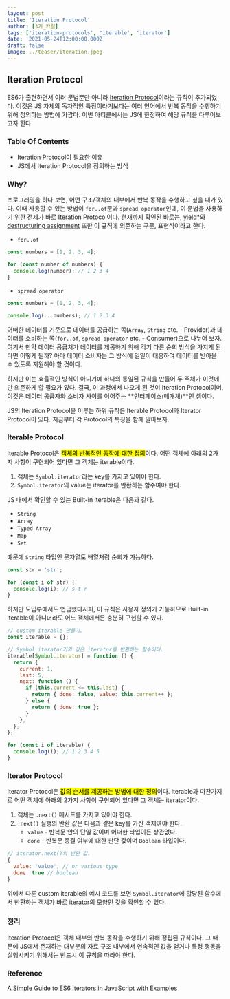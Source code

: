 ```yaml
---
layout: post
title: 'Iteration Protocol'
author: [3기_카일]
tags: ['iteration-protocols', 'iterable', 'iterator']
date: '2021-05-24T12:00:00.000Z'
draft: false
image: ../teaser/iteration.jpeg
---
```


## Iteration Protocol

ES6가 출현하면서 여러 문법뿐만 아니라 [Iteration Protocol](https://developer.mozilla.org/ko/docs/Web/JavaScript/Reference/Iteration_protocols)이라는 규칙이 추가되었다. 이것은 JS 자체의 독자적인 특징이라기보다는 여러 언어에서 반복 동작을 수행하기 위해 정의하는 방법에 가깝다. 이번 아티클에서는 JS에 한정하여 해당 규칙을 다루어보고자 한다.

### Table Of Contents

- Iteration Protocol이 필요한 이유
- JS에서 Iteration Protocol을 정의하는 방식

### Why?

프로그래밍을 하다 보면, 어떤 구조/객체의 내부에서 반복 동작을 수행하고 싶을 때가 있다. 이때 사용할 수 있는 방법이 `for..of`문과 `spread operator`인데, 이 문법을 사용하기 위한 전제가 바로 Iteration Protocol이다. 현재까지 확인된 바로는, [yield\*](https://developer.mozilla.org/en-US/docs/Web/JavaScript/Reference/Operators/yield*)와 [destructuring assignment](https://developer.mozilla.org/en-US/docs/Web/JavaScript/Reference/Operators/Destructuring_assignment) 또한 이 규칙에 의존하는 구문, 표현식이라고 한다.

- `for..of`

```js
const numbers = [1, 2, 3, 4];

for (const number of numbers) {
  console.log(number); // 1 2 3 4
}
```

- `spread operator`

```js
const numbers = [1, 2, 3, 4];

console.log(...numbers); // 1 2 3 4
```

어떠한 데이터를 기준으로 데이터를 공급하는 쪽(`Array`, `String` etc. - Provider)과 데이터를 소비하는 쪽(`for..of`, `spread operator` etc. - Consumer)으로 나누어 보자. 여기서 만약 데이터 공급처가 데이터를 제공하기 위해 각기 다른 순회 방식을 가지게 된다면 어떻게 될까? 아마 데이터 소비자는 그 방식에 일일이 대응하여 데이터를 받아올 수 있도록 지원해야 할 것이다.

하지만 이는 효율적인 방식이 아니기에 하나의 통일된 규칙을 만들어 두 주체가 이것에만 의존하게 할 필요가 있다. 결국, 이 과정에서 나오게 된 것이 Iteration Protocol이며, 이것은 데이터 공급자와 소비자 사이를 이어주는 **인터페이스(매개체)**인 셈이다.

JS의 Iteration Protocol을 이루는 하위 규칙은 Iterable Protocol과 Iterator Protocol이 있다. 지금부터 각 Protocol의 특징을 함께 알아보자.

### Iterable Protocol

Iterable Protocol은 <mark>객체의 반복적인 동작에 대한 정의</mark>이다. 어떤 객체에 아래의 2가지 사항이 구현되어 있다면 그 객체는 iterable이다.

1. 객체는 `Symbol.iterator`라는 key를 가지고 있어야 한다.
2. `Symbol.iterator`의 value는 iterator를 반환하는 함수여야 한다.

JS 내에서 확인할 수 있는 Built-in iterable은 다음과 같다.

- `String`
- `Array`
- `Typed Array`
- `Map`
- `Set`

떄문에 `String` 타입인 문자열도 배열처럼 순회가 가능하다.

```js
const str = 'str';

for (const i of str) {
  console.log(i); // s t r
}
```

하지만 도입부에서도 언급했다시피, 이 규칙은 사용자 정의가 가능하므로 Built-in iterable이 아니더라도 어느 객체에서든 충분히 구현할 수 있다.

```jsx
// custom iterable 만들기.
const iterable = {};

// Symbol.iterator키의 값은 iterator를 반환하는 함수이다.
iterable[Symbol.iterator] = function () {
  return {
    current: 1,
    last: 5,
    next: function () {
      if (this.current <= this.last) {
        return { done: false, value: this.current++ };
      } else {
        return { done: true };
      }
    },
  };
};

for (const i of iterable) {
  console.log(i); // 1 2 3 4 5
}
```

### Iterator Protocol

Iterator Protocol은 <mark>값의 순서를 제공하는 방법에 대한 정의</mark>이다. iterable과 마찬가지로 어떤 객체에 아래의 2가지 사항이 구현되어 있다면 그 객체는 iterator이다.

1. 객체는 `.next()` 메서드를 가지고 있어야 한다.
2. `.next()` 실행의 반환 값은 다음과 같은 key를 가진 객체여야 한다.
   - `value` - 반복문 안의 단일 값이며 어떠한 타입이든 상관없다.
   - `done` - 반복문 종결 여부에 대한 판단 값이며 `Boolean` 타입이다.

```jsx
// iterator.next()의 반환 값.
{
  value: 'value', // or various type
  done: true // boolean
}
```

위에서 다룬 custom iterable의 예시 코드를 보면 `Symbol.iterator`에 할당된 함수에서 반환하는 객체가 바로 iterator의 모양인 것을 확인할 수 있다.

### 정리

Iteration Protocol은 객체 내부의 반복 동작을 수행하기 위해 정립된 규칙이다. 그 때문에 JS에서 존재하는 대부분의 자료 구조 내부에서 연속적인 값을 얻거나 특정 행동을 실행시키기 위해서는 반드시 이 규칙을 따라야 한다.

### Reference

[A Simple Guide to ES6 Iterators in JavaScript with Examples](https://codeburst.io/a-simple-guide-to-es6-iterators-in-javascript-with-examples-189d052c3d8e)
